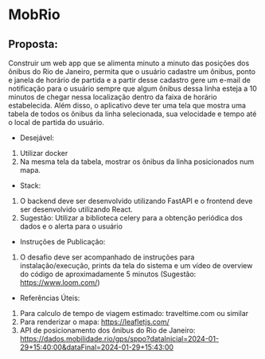 # MobRio

## Proposta:
Construir um web app que se alimenta minuto a minuto das posições dos ônibus do Rio de Janeiro, permita que o usuário cadastre um ônibus, ponto e janela de horário de partida e a partir desse cadastro gere um e-mail de notificação para o usuário sempre que algum ônibus dessa linha esteja a 10 minutos de chegar nessa localização dentro da faixa de horário estabelecida. Além disso, o aplicativo deve ter uma tela que mostra uma tabela de todos os ônibus da linha selecionada, sua velocidade e tempo até o local de partida do usuário.

- Desejável:
1. Utilizar docker
2. Na mesma tela da tabela, mostrar os ônibus da linha posicionados num mapa.

- Stack:
1. O backend deve ser desenvolvido utilizando FastAPI e o frontend deve ser desenvolvido utilizando React.
2. Sugestão: Utilizar a biblioteca celery para a obtenção periódica dos dados e o alerta para o usuário

- Instruções de Publicação:
1. O desafio deve ser acompanhado de instruções para instalação/execução, prints da tela do sistema e um vídeo de overview do código de aproximadamente 5 minutos (Sugestão: https://www.loom.com/)

- Referências Úteis:
1. Para calculo de tempo de viagem estimado: traveltime.com ou similar
2. Para renderizar o mapa: https://leafletjs.com/
3. API de posicionamento dos ônibus do Rio de Janeiro: https://dados.mobilidade.rio/gps/sppo?dataInicial=2024-01-29+15:40:00&dataFinal=2024-01-29+15:43:00
